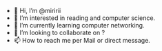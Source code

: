 - 👋 Hi, I’m @miririi
- 👀 I’m interested in reading and computer science.
- 🌱 I’m currently learning computer networking.
- 💞️ I’m looking to collaborate on ?
- 📫 How to reach me per Mail or direct message.

<!---
miririi/miririi is a ✨ special ✨ repository because its `README.md` (this file) appears on your GitHub profile.
You can click the Preview link to take a look at your changes.
--->
